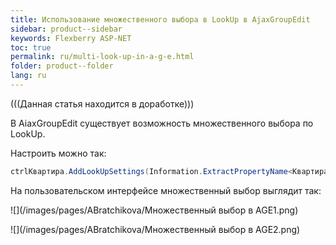 ```yaml
---
title: Использование множественного выбора в LookUp в AjaxGroupEdit
sidebar: product--sidebar
keywords: Flexberry ASP-NET
toc: true
permalink: ru/multi-look-up-in-a-g-e.html
folder: product--folder
lang: ru
---
```


(((<msg type=note>Данная статья находится в доработке</msg>)))

В AiaxGroupEdit существует возможность множественного выбора по LookUp.

Настроить можно так:
```cs
ctrlКвартира.AddLookUpSettings(Information.ExtractPropertyName<Квартира>(x => x.ВидОтделки), new LookUpSetting { MultiSelect = true });
```

На пользовательском интерфейсе множественный выбор выглядит так:

![](/images/pages/ABratchikova/Множественный выбор в AGE1.png)

![](/images/pages/ABratchikova/Множественный выбор в AGE2.png)

